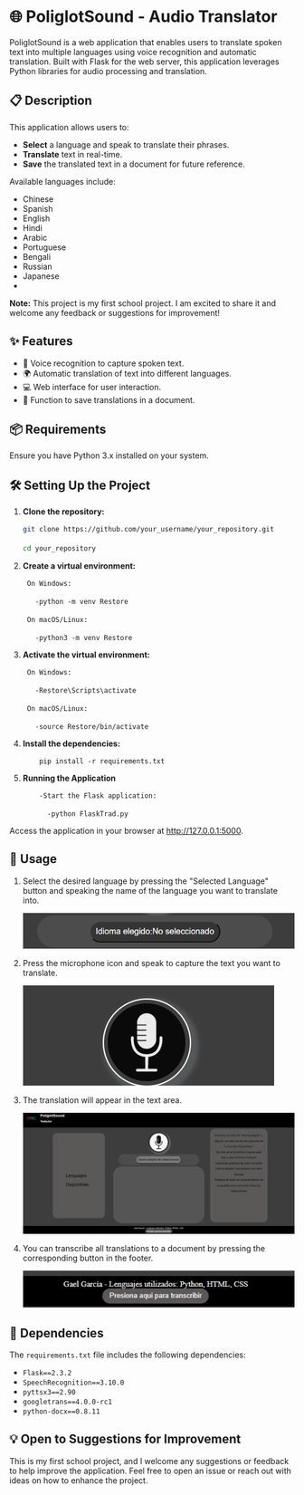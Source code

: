 # 🌐 PoliglotSound - Audio Translator

PoliglotSound is a web application that enables users to translate spoken text into multiple languages using voice recognition and automatic translation. Built with Flask for the web server, this application leverages Python libraries for audio processing and translation.

## 📋 Description

This application allows users to:
- **Select** a language and speak to translate their phrases.
- **Translate** text in real-time.
- **Save** the translated text in a document for future reference.

Available languages include:
- Chinese
- Spanish
- English
- Hindi
- Arabic
- Portuguese
- Bengali
- Russian
- Japanese
- 
**Note:** This project is my first school project. I am excited to share it and welcome any feedback or suggestions for improvement!

## ✨ Features

- 🎤 Voice recognition to capture spoken text.
- 🌍 Automatic translation of text into different languages.
- 💻 Web interface for user interaction.
- 📄 Function to save translations in a document.

## 📦 Requirements

Ensure you have Python 3.x installed on your system.

## 🛠 Setting Up the Project

1. **Clone the repository:**
      ```bash
      git clone https://github.com/your_username/your_repository.git
      
      cd your_repository
   
2. **Create a virtual environment:**
   
        On Windows:
   
          -python -m venv Restore
      
        On macOS/Linux:
     
          -python3 -m venv Restore
    
3. **Activate the virtual environment:**

        On Windows:
        
          -Restore\Scripts\activate
          
        On macOS/Linux:
        
          -source Restore/bin/activate
    
4. **Install the dependencies:**
   
           pip install -r requirements.txt
  
5. **Running the Application**
   
           -Start the Flask application:
        
             -python FlaskTrad.py

  Access the application in your browser at http://127.0.0.1:5000.

## 🚀 Usage

1. Select the desired language by pressing the "Selected Language" button and speaking the name of the language you want to translate into.
   
   ![Select Language](assets/images/lang.png)

2. Press the microphone icon and speak to capture the text you want to translate.
   
   ![Microphone Icon](assets/images/mic.png)

3. The translation will appear in the text area.
   
   ![Translation Area](assets/images/fullview.png)

4. You can transcribe all translations to a document by pressing the corresponding button in the footer.
   
   ![Transcription Button](assets/images/transcript.png)

## 📜 Dependencies

The `requirements.txt` file includes the following dependencies:

- `Flask==2.3.2`
- `SpeechRecognition==3.10.0`
- `pyttsx3==2.90`
- `googletrans==4.0.0-rc1`
- `python-docx==0.8.11`

## 💡 Open to Suggestions for Improvement

This is my first school project, and I welcome any suggestions or feedback to help improve the application. Feel free to open an issue or reach out with ideas on how to enhance the project.
